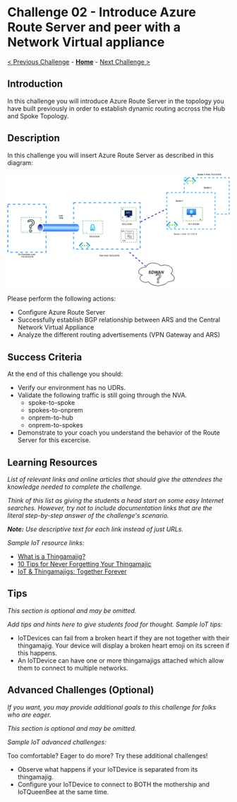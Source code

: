 # Challenge 02 -  Introduce Azure Route Server and peer with a Network Virtual appliance

[< Previous Challenge](./Challenge-01.md) - **[Home](../README.md)** - [Next Challenge >](./Challenge-03.md)

## Introduction

In this challenge you will introduce Azure Route Server in the topology you have built previously in order to establish dynamic routing accross the Hub and Spoke Topology. 


## Description

In this challenge you will insert Azure Route Server as described in this diagram:

![hubnspoke noARS](/xxx-AzureRouteServer/Student/Resources/media/azurerouteserver-challenge2.png)

Please perform the following actions:
- Configure Azure Route Server
- Successfully establish BGP relationship between ARS and the Central Network Virtual Appliance
- Analyze the different routing advertisements (VPN Gateway and ARS)

## Success Criteria

At the end of this challenge you should: 
- Verify our environment has no UDRs. 
- Validate the following traffic is still going through the NVA. 
  - spoke-to-spoke
  - spokes-to-onprem
  - onprem-to-hub
  - onprem-to-spokes
- Demonstrate to your coach you understand the behavior of the Route Server for this excercise. 

## Learning Resources

_List of relevant links and online articles that should give the attendees the knowledge needed to complete the challenge._

*Think of this list as giving the students a head start on some easy Internet searches. However, try not to include documentation links that are the literal step-by-step answer of the challenge's scenario.*

***Note:** Use descriptive text for each link instead of just URLs.*

*Sample IoT resource links:*

- [What is a Thingamajig?](https://www.bing.com/search?q=what+is+a+thingamajig)
- [10 Tips for Never Forgetting Your Thingamajic](https://www.youtube.com/watch?v=dQw4w9WgXcQ)
- [IoT & Thingamajigs: Together Forever](https://www.youtube.com/watch?v=yPYZpwSpKmA)

## Tips

*This section is optional and may be omitted.*

*Add tips and hints here to give students food for thought. Sample IoT tips:*

- IoTDevices can fail from a broken heart if they are not together with their thingamajig. Your device will display a broken heart emoji on its screen if this happens.
- An IoTDevice can have one or more thingamajigs attached which allow them to connect to multiple networks.

## Advanced Challenges (Optional)

*If you want, you may provide additional goals to this challenge for folks who are eager.*

*This section is optional and may be omitted.*

*Sample IoT advanced challenges:*

Too comfortable?  Eager to do more?  Try these additional challenges!

- Observe what happens if your IoTDevice is separated from its thingamajig.
- Configure your IoTDevice to connect to BOTH the mothership and IoTQueenBee at the same time.
